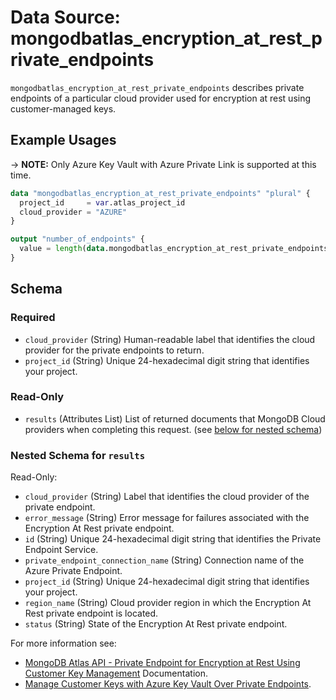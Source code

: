 # Data Source: mongodbatlas_encryption_at_rest_private_endpoints

`mongodbatlas_encryption_at_rest_private_endpoints` describes private endpoints of a particular cloud provider used for encryption at rest using customer-managed keys.

## Example Usages

-> **NOTE:** Only Azure Key Vault with Azure Private Link is supported at this time.

```terraform
data "mongodbatlas_encryption_at_rest_private_endpoints" "plural" {
  project_id     = var.atlas_project_id
  cloud_provider = "AZURE"
}

output "number_of_endpoints" {
  value = length(data.mongodbatlas_encryption_at_rest_private_endpoints.plural.results)
}
```

<!-- schema generated by tfplugindocs -->
## Schema

### Required

- `cloud_provider` (String) Human-readable label that identifies the cloud provider for the private endpoints to return.
- `project_id` (String) Unique 24-hexadecimal digit string that identifies your project.

### Read-Only

- `results` (Attributes List) List of returned documents that MongoDB Cloud providers when completing this request. (see [below for nested schema](#nestedatt--results))

<a id="nestedatt--results"></a>
### Nested Schema for `results`

Read-Only:

- `cloud_provider` (String) Label that identifies the cloud provider of the private endpoint.
- `error_message` (String) Error message for failures associated with the Encryption At Rest private endpoint.
- `id` (String) Unique 24-hexadecimal digit string that identifies the Private Endpoint Service.
- `private_endpoint_connection_name` (String) Connection name of the Azure Private Endpoint.
- `project_id` (String) Unique 24-hexadecimal digit string that identifies your project.
- `region_name` (String) Cloud provider region in which the Encryption At Rest private endpoint is located.
- `status` (String) State of the Encryption At Rest private endpoint.

For more information see: 
- [MongoDB Atlas API - Private Endpoint for Encryption at Rest Using Customer Key Management](https://www.mongodb.com/docs/atlas/reference/api-resources-spec/v2/#tag/Encryption-at-Rest-using-Customer-Key-Management/operation/getEncryptionAtRestPrivateEndpointsForCloudProvider) Documentation.
- [Manage Customer Keys with Azure Key Vault Over Private Endpoints](https://www.mongodb.com/docs/atlas/security/azure-kms-over-private-endpoint/).
